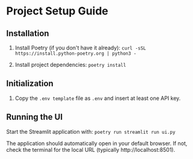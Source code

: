 # Project Setup Guide

## Installation

1. Install Poetry (if you don't have it already):
   ```curl -sSL https://install.python-poetry.org | python3 -```

2. Install project dependencies:
   ```poetry install```

## Initialization

1. Copy the ```.env template``` file as ```.env``` and insert at least one API key.

## Running the UI

Start the Streamlit application with:
```poetry run streamlit run ui.py```

The application should automatically open in your default browser. If not, check the terminal for the local URL (typically http://localhost:8501).

